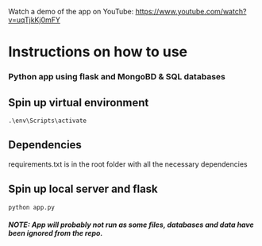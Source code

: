Watch a demo of the app on YouTube: https://www.youtube.com/watch?v=uqTjkKj0mFY

# Instructions on how to use
### Python app using flask and MongoBD & SQL databases

## Spin up virtual environment
<code>.\\env\Scripts\activate</code>

## Dependencies
<p>requirements.txt is in the root folder with all the necessary dependencies</p>

## Spin up local server and flask
<code>python app.py</code>

#### <i>NOTE: App will probably not run as some files, databases and data have been ignored from the repo.</i>

